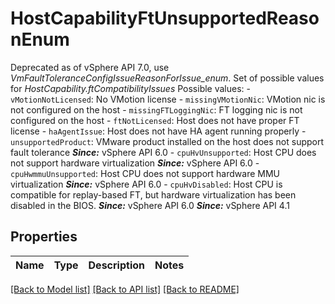 # HostCapabilityFtUnsupportedReasonEnum

Deprecated as of vSphere API 7.0, use *VmFaultToleranceConfigIssueReasonForIssue_enum*.  Set of possible values for *HostCapability.ftCompatibilityIssues*  Possible values: - `vMotionNotLicensed`: No VMotion license - `missingVMotionNic`: VMotion nic is not configured on the host - `missingFTLoggingNic`: FT logging nic is not configured on the host - `ftNotLicensed`: Host does not have proper FT license - `haAgentIssue`: Host does not have HA agent running properly - `unsupportedProduct`: VMware product installed on the host does not support   fault tolerance      ***Since:*** vSphere API 6.0 - `cpuHvUnsupported`: Host CPU does not support hardware virtualization      ***Since:*** vSphere API 6.0 - `cpuHwmmuUnsupported`: Host CPU does not support hardware MMU virtualization      ***Since:*** vSphere API 6.0 - `cpuHvDisabled`: Host CPU is compatible for replay-based FT, but hardware   virtualization has been disabled in the BIOS.      ***Since:*** vSphere API 6.0  ***Since:*** vSphere API 4.1 

## Properties
Name | Type | Description | Notes
------------ | ------------- | ------------- | -------------

[[Back to Model list]](../README.md#documentation-for-models) [[Back to API list]](../README.md#documentation-for-api-endpoints) [[Back to README]](../README.md)


